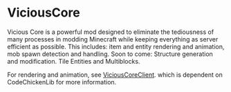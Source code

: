 # ViciousCore
Vicious Core is a powerful mod designed to eliminate the tediousness of many processes in modding Minecraft while keeping everything as server efficient as possible. 
This includes: item and entity rendering and animation, mob spawn detection and handling.
Soon to come:
Structure generation and modification.
Tile Entities and Multiblocks.

For rendering and animation, see [ViciousCoreClient](https://github.com/Vicious-MCModding/ViciousCoreClient). which is dependent on CodeChickenLib for more information.
